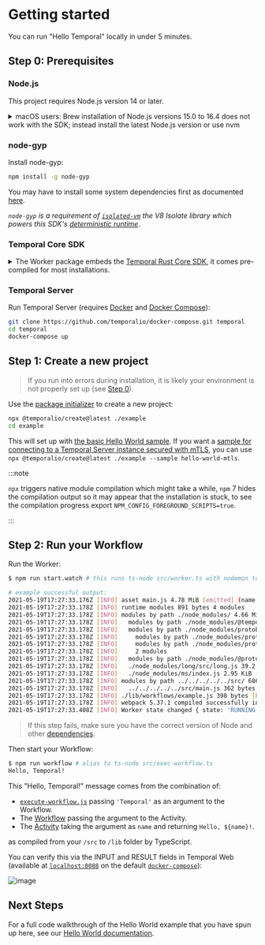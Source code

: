 # Getting started

You can run "Hello Temporal" locally in under 5 minutes.

## Step 0: Prerequisites

### Node.js

This project requires Node.js version 14 or later.

<details>
<summary>
macOS users: Brew installation of Node.js versions 15.0 to 16.4 does not work with the SDK; instead install the latest Node.js version or use nvm
</summary>

```bash
brew update
brew upgrade node
```

-- OR --

```bash
nvm use 16
```

If you don’t have `nvm` ([Node Version Manager](https://github.com/nvm-sh/nvm)), you can [install](https://github.com/nvm-sh/nvm#install--update-script) it with:

```bash
curl -o- https://raw.githubusercontent.com/nvm-sh/nvm/v0.38.0/install.sh | bash
nvm install 16
nvm use 16
```

</details>

### node-gyp

Install node-gyp:

```bash
npm install -g node-gyp
```

You may have to install some system dependencies first as documented [here](https://github.com/nodejs/node-gyp#installation).

_`node-gyp` is a requirement of [`isolated-vm`](https://github.com/laverdet/isolated-vm) the V8 Isolate library which powers this SDK's [deterministic runtime](/docs/node/determinism)_.

### Temporal Core SDK

<details>
<summary>
The Worker package embeds the <a href="https://github.com/temporalio/sdk-core">Temporal Rust Core SDK</a>, it comes pre-compiled for most installations.
</summary>

We've provided pre-compiled binaries for:

- Mac with an Intel chip: `x86_64-apple-darwin`
- Mac with an Apple chip: `aarch64-apple-darwin`
- Linux with x86_64 architecture: `x86_64-unknown-linux-gnu`
- Windows with x86_64 architecture: `x86_64-pc-windows-gnu` (Windows is not yet supported but it is a [priority for us](https://github.com/temporalio/sdk-node/issues/12)).

If you need to compile the Worker yourself, set up the Rust toolchain by following the instructions [here](https://rustup.rs/).

</details>

### Temporal Server

Run Temporal Server (requires [Docker](https://docs.docker.com/engine/install) and [Docker Compose](https://docs.docker.com/compose/install/)):

```bash
git clone https://github.com/temporalio/docker-compose.git temporal
cd temporal
docker-compose up
```

## Step 1: Create a new project

> If you run into errors during installation, it is likely your environment is not properly set up (see [Step 0](#step-0-prerequisites)).

Use the [package initializer](./package-initializer) to create a new project:

```bash
npx @temporalio/create@latest ./example
cd example
```

This will set up with [the basic Hello World sample](https://github.com/temporalio/samples-node/tree/main/hello-world).
If you want a [sample for connecting to a Temporal Server instance secured with mTLS](https://github.com/temporalio/samples-node/tree/main/hello-world-mtls), you can use ` npx @temporalio/create@latest ./example --sample hello-world-mtls`.

:::note

`npx` triggers native module compilation which might take a while, `npm` 7 hides the compilation output so it may appear that the installation is stuck, to see the compilation progress export `NPM_CONFIG_FOREGROUND_SCRIPTS=true`.

:::

## Step 2: Run your Workflow

Run the Worker:

```bash
$ npm run start.watch # this runs ts-node src/worker.ts with nodemon to auto-reload on changes

# example successful output:
2021-05-19T17:27:33.176Z [INFO] asset main.js 4.78 MiB [emitted] (name: main)
2021-05-19T17:27:33.178Z [INFO] runtime modules 891 bytes 4 modules
2021-05-19T17:27:33.178Z [INFO] modules by path ./node_modules/ 4.66 MiB
2021-05-19T17:27:33.178Z [INFO]   modules by path ./node_modules/@temporalio/ 4.54 MiB 14 modules
2021-05-19T17:27:33.178Z [INFO]   modules by path ./node_modules/protobufjs/ 51.2 KiB
2021-05-19T17:27:33.178Z [INFO]     modules by path ./node_modules/protobufjs/src/*.js 28.8 KiB 7 modules
2021-05-19T17:27:33.178Z [INFO]     modules by path ./node_modules/protobufjs/src/util/*.js 17.7 KiB 2 modules
2021-05-19T17:27:33.178Z [INFO]     2 modules
2021-05-19T17:27:33.178Z [INFO]   modules by path ./node_modules/@protobufjs/ 23.7 KiB 7 modules
2021-05-19T17:27:33.178Z [INFO]   ./node_modules/long/src/long.js 39.2 KiB [built] [code generated]
2021-05-19T17:27:33.178Z [INFO]   ./node_modules/ms/index.js 2.95 KiB [built] [code generated]
2021-05-19T17:27:33.178Z [INFO] modules by path ../../../../../src/ 686 bytes
2021-05-19T17:27:33.178Z [INFO]   ../../../../../src/main.js 362 bytes [built] [code generated]
2021-05-19T17:27:33.178Z [INFO] ./lib/workflows/example.js 398 bytes [built] [code generated]
2021-05-19T17:27:33.178Z [INFO] webpack 5.37.1 compiled successfully in 1058 ms
2021-05-19T17:27:33.408Z [INFO] Worker state changed { state: 'RUNNING' }
```

> If this step fails, make sure you have the correct version of Node and other [dependencies](#step-0-prerequisites).

Then start your Workflow:

```bash
$ npm run workflow # alias to ts-node src/exec-workflow.ts
Hello, Temporal!
```

This "Hello, Temporal!" message comes from the combination of:

- [`execute-workflow.js`](https://github.com/temporalio/samples-node/blob/main/hello-world/src/execute-workflow.ts) passing `'Temporal'` as an argument to the Workflow.
- The [Workflow](https://github.com/temporalio/samples-node/blob/main/hello-world/src/workflows.ts) passing the argument to the Activity.
- The [Activity](https://github.com/temporalio/samples-node/blob/main/hello-world/src/activities.ts) taking the argument as `name` and returning `Hello, ${name}!`.

as compiled from your `/src` to `/lib` folder by TypeScript.

You can verify this via the INPUT and RESULT fields in Temporal Web (available at [`localhost:8088`](http://localhost:8088/) on the default [`docker-compose`](https://github.com/temporalio/docker-compose)):

![image](https://user-images.githubusercontent.com/6764957/118865735-d7255f80-b913-11eb-8ace-a7dbdc351f8e.png)

## Next Steps

For a full code walkthrough of the Hello World example that you have spun up here, see our [Hello World documentation](/docs/node/hello-world).
